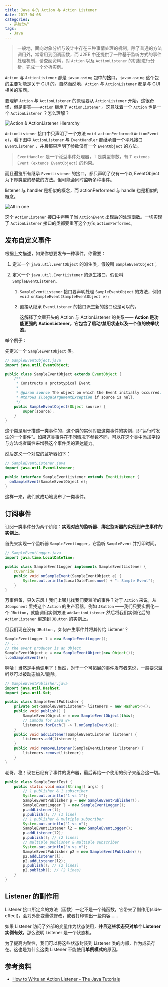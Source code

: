 ```yaml
---
title: Java 中的 Action 与 Action Listener
date: 2017-04-08
categories:
  - 系统分析
tags:
  - Java
---
```


>  一般地，面向对象分析与设计中存在三种事情处理的机制，除了普通的方法调用外，常常用到回调函数，而 J2EE 中还提供了一种基于监听方式的事件处理机制，请查阅资料，对 `Action` 以及 `ActionListener` 的机制进行分析，完成一个分析实例。

`Action` 与 `ActionListener` 都是 `javax.swing` 包中的**接口**。`javax.swing` 这个包的主要功能是关于 GUI 的。自然而然地，`Action` 与 `ActionListener` 都是与 GUI 相关的东西。

要理解 `Action` 与 `ActionListener` 的原理要从 `ActionListener` 开始，这很奇怪，但是事实——`Action` 继承了 `ActionListener` 。这意味着一个 `Action` 也是一个 `ActionListener` ？怎么理解？

![Action & ActionListener Hierarchy](https://zccz14.com/images/2017/04/11/1.svg)

<!--more-->

 `ActionListener` 接口中只声明了一个方法 `void actionPerformed(ActionEvent e)`，看下图中 `ActionListener` 与 `EventHandler` 都继承自一个平凡接口 `EventListener` ，并且都只声明了参数仅有一个 `EventObject` 的方法。

> `EventHandler` 是一个泛型事件处理器，T 是类型参数，有 `T extends Event (extends EventObject)` 的约束。

而且遍览所有继承 `EventListener` 的接口，都只声明了仅有一个以 EventObject 为下界类型的参数的方法。但可能会同时监听多种事件。

listener 与 handler 是相似的概念，而 actionPerformed 与 handle 也是相似的概念。

![All in one](https://zccz14.com/images/2017/04/11/2.svg)

这个 `ActionListener` 接口中声明了当 `ActionEvent` 出现后的处理函数。一切实现了 `ActionListener` 接口的类都要重写这个方法 `actionPerformed`。

## 发布自定义事件

根据上文描述，如果你想要发布一种事件，你需要：

1. 定义一个 `java.util.EventObject` 的派生类，假设叫 `SampleEventObject`；

2. 定义一个 `java.util.EventListener` 的派生接口，假设叫 `SampleEventListener`。

   1. `SampleEventListener` 接口要声明处理 `SampleEventObject` 的方法，例如 `void onSampleEvent(SampleEventObject e);`

   2. 直接从继承 `EventListener` 的接口派生新的接口也是可以的。

      这解释了文章开头的 Action 与 ActionListener 的关系—— **Action 是功能更强的 ActionListener，它包含了启动/禁用状态以及一个值的枚举状态**。

举个例子：

先定义一个 `SampleEventObject` 类。

```java
// SampleEventObject.java
import java.util.EventObject;

public class SampleEventObject extends EventObject {
    /**
     * Constructs a prototypical Event.
     *
     * @param source The object on which the Event initially occurred.
     * @throws IllegalArgumentException if source is null.
     */
    public SampleEventObject(Object source) {
        super(source);
    }
}
```

这个类是用于描述一类事件的，这个类的实例对应这类事件的实例，即“运行时发生的一个事件”。如果这类事件在不同情况下参数不同，可以在这个类中添加字段与方法或者属性来增强这个事件类的表达能力。

然后定义一个对应的监听器如下：

```java
// SampleEventListener.java
import java.util.EventListener;

public interface SampleEventListener extends EventListener {
  onSampleEvent(SampleEventObject e);
}
```

这样一来，我们就成功地发布了一类事件。

## 订阅事件

订阅一类事件分为两个阶段：**实现对应的监听器**、**绑定监听器的实例到产生事件的实例上**。

首先来实现一个监听器 `SampleEventLogger`，它监听 `SampleEvent` 并打印时间。

```java
// SampleEventLogger.java
import java.time.LocalDateTime;

public class SampleEventLogger implements SampleEventListener {
    @Override
    public void onSampleEvent(SampleEventObject e) {
        System.out.println(LocalDateTime.now() + ": Sample Event");
    }
}

```

万事俱备，只欠东风！我们上哪儿找我们要监听的事件？对于 `Action` 来说，从 `JComponent` 里找这个 `Action` 的生产容器，例如 `JButton` ——我们只要实例化一个 `JButton`，就能调用实例方法 `addActionListener` 然后将我们实例化后的 `ActionListener` 绑定到 `JButton` 的实例上。

但我们现在没有 `JButton` ，如何产生事件并将其传给 Listener？

```java
SampleEventLogger l = new SampleEventLogger();
// ...
// the event producer is an Object
SampleEventObject e = new SampleEventObject(new Object());
l.onSampleEvent(e);
```

啊哈！当然是手动调用了！当然，对于一个可拓展的事件发布者来说，一般要求监听器可以被动态加入/删除。

```java
// SampleEventPublisher.java
import java.util.HashSet;
import java.util.Set;

public class SampleEventPublisher {
    private Set<SampleEventListener> listeners = new HashSet<>();
    public void publish() {
        SampleEventObject e = new SampleEventObject(this);
        // Lambda for Java 8+
        listeners.forEach(l -> l.onSampleEvent(e));
    }
    public void addListener(SampleEventListener listener) {
        listeners.add(listener);
    }
    public void removeListener(SampleEventListener listener) {
        listeners.remove(listener);
    }
}

```

老哥，稳！现在已经有了事件的发布器，最后再给一个使用的例子来组合这一切。

```java
public class SampleEventTest {
    public static void main(String[] args) {
        // 1 publisher & 1 subscriber
        System.out.println("1 vs 1");
        SampleEventPublisher p = new SampleEventPublisher();
        SampleEventLogger l = new SampleEventLogger();
        p.addListener(l);
        p.publish(); // (1 line)
        // 1 publisher & multiple subscriber
        System.out.println("1 vs n");
        SampleEventListener l2 = new SampleEventLogger();
        p.addListener(l2);
        p.publish(); // (2 lines)
        // multiple publisher & multiple subscriber
        System.out.println("n vs m");
        SampleEventPublisher p2 = new SampleEventPublisher();
        p2.addListener(l);
        p2.addListener(l2);
        p.publish(); // (2 lines)
        p2.publish(); // (2 lines)
    }
}

```



## Listener 的副作用

Listener 接口所定义的方法（函数）一定不是一个纯函数，它带来了副作用(side-effect)，会对外部变量做修改，或者打印输出一些内容……

如果 Listener 访问了外部的变量作为状态使用，**并且这些状态只对单个 Listener 实例有效**，那么说明 Listener 是一个状态机。

为了提高内聚性，我们可以将这些状态封装到 Listener 类的内部，作为成员存在。这也是为什么这类 Listener 不能使用**单例模式**的原因。



## 参考资料

+ [How to Write an Action Listener - The Java Tutorials](https://docs.oracle.com/javase/tutorial/uiswing/events/actionlistener.html)

